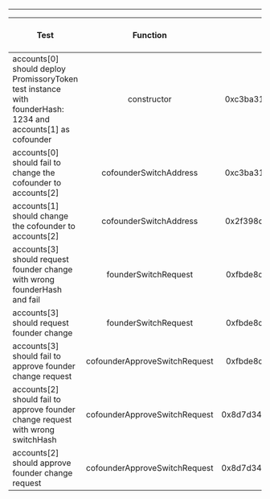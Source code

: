 -------------------------------------
| Test   | Function |     Sender Address    | Test Time (ms) | Status | Txn Hash |
|-----|:-------:|:-------:| ------:|------:| :------ |
|accounts[0] should deploy PromissoryToken test instance with founderHash: 1234 and accounts[1] as cofounder | constructor | 0xc3ba31e3e76445ee213e8bfc8cb5f7768bd12bb0 | 566 | passed | [0x5e7c46b1904ccdc0436024f82c64b00efaf7112bb2630c2144e177a403fe8a62](https://testnet.etherscan.io/tx/0x5e7c46b1904ccdc0436024f82c64b00efaf7112bb2630c2144e177a403fe8a62)|
|accounts[0] should fail to change the cofounder to accounts[2] | cofounderSwitchAddress | 0xc3ba31e3e76445ee213e8bfc8cb5f7768bd12bb0 |  | failed | |
|accounts[1] should change the cofounder to accounts[2] | cofounderSwitchAddress | 0x2f398d22c1aa12eacedad01f0301243cbb4647ad | 376 | passed | [0xa924b58493ecf939e0f7a9a2beb813febc657f509050f6743970a602f0f39f2c](https://testnet.etherscan.io/tx/0xa924b58493ecf939e0f7a9a2beb813febc657f509050f6743970a602f0f39f2c)|
|accounts[3] should request founder change with wrong founderHash and fail | founderSwitchRequest | 0xfbde8d50ba5319e180c52f6860f732ceb35f035b |  | failed | |
|accounts[3] should request founder change | founderSwitchRequest | 0xfbde8d50ba5319e180c52f6860f732ceb35f035b | 1101 | passed | [0xfc5790e122798fe894e3d05309aae28140505c3f7ca966da8921ef3ff67f9a61](https://testnet.etherscan.io/tx/0xfc5790e122798fe894e3d05309aae28140505c3f7ca966da8921ef3ff67f9a61)|
|accounts[3] should fail to approve founder change request | cofounderApproveSwitchRequest | 0xfbde8d50ba5319e180c52f6860f732ceb35f035b |  | failed | |
|accounts[2] should fail to approve founder change request with wrong switchHash | cofounderApproveSwitchRequest | 0x8d7d34d7b43798a80047bee6e4b277e85e851504 |  | failed | |
|accounts[2] should approve founder change request | cofounderApproveSwitchRequest | 0x8d7d34d7b43798a80047bee6e4b277e85e851504 | 894 | passed | [0x4ebf331ab6dabc6b7df3807c7638648740fa53465f3e7333ec8eb1aabf82f777](https://testnet.etherscan.io/tx/0x4ebf331ab6dabc6b7df3807c7638648740fa53465f3e7333ec8eb1aabf82f777)|
